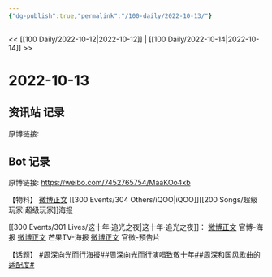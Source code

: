 ```yaml
---
{"dg-publish":true,"permalink":"/100-daily/2022-10-13/"}
---
```



<< [[100 Daily/2022-10-12\|2022-10-12]] | [[100 Daily/2022-10-14\|2022-10-14]] >>

# 2022-10-13

## 资讯站 记录

原博链接:

## Bot 记录

原博链接: https://weibo.com/7452765754/MaaKOo4xb

【物料】
[微博正文](http://weibo.com/6960161079/Ma5Dw6Jcl) [[300 Events/304 Others/iQOO\|iQOO]][[200 Songs/超级玩家\|超级玩家]]海报

[[300 Events/301 Lives/这十年·追光之夜\|这十年·追光之夜]]：
[微博正文](http://weibo.com/2539323341/Ma6lyDtfu) 官博-海报
[微博正文](http://weibo.com/1663088660/Ma9uo5Zx4) 芒果TV-海报
[微博正文](http://weibo.com/2539323341/Ma9LG9N0M) 官微-预告片

【话题】
[#周深向光而行海报#](https://s.weibo.com/weibo?q=%23%E5%91%A8%E6%B7%B1%E5%90%91%E5%85%89%E8%80%8C%E8%A1%8C%E6%B5%B7%E6%8A%A5%23)[#周深向光而行演唱致敬十年#](https://s.weibo.com/weibo?q=%23%E5%91%A8%E6%B7%B1%E5%90%91%E5%85%89%E8%80%8C%E8%A1%8C%E6%BC%94%E5%94%B1%E8%87%B4%E6%95%AC%E5%8D%81%E5%B9%B4%23)[#周深和国风歌曲的适配度#](https://s.weibo.com/weibo?q=%23%E5%91%A8%E6%B7%B1%E5%92%8C%E5%9B%BD%E9%A3%8E%E6%AD%8C%E6%9B%B2%E7%9A%84%E9%80%82%E9%85%8D%E5%BA%A6%23)
